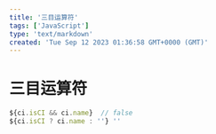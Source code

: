 ```yaml
---
title: '三目运算符'
tags: ['JavaScript']
type: 'text/markdown'
created: 'Tue Sep 12 2023 01:36:58 GMT+0000 (GMT)'
---
```


# 三目运算符

```js
${ci.isCI && ci.name}  // false
${ci.isCI ? ci.name : ''} ''
```
